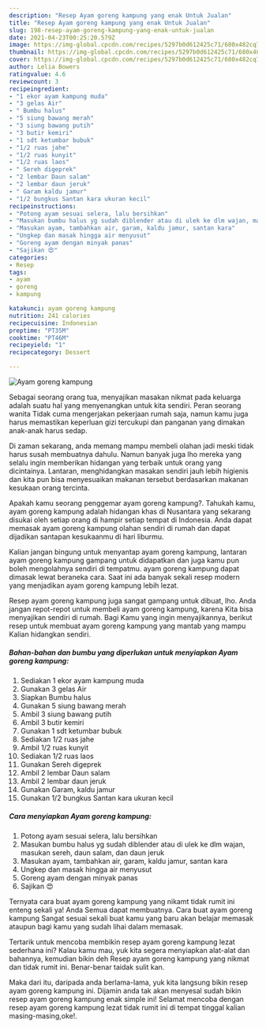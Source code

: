 ```yaml
---
description: "Resep Ayam goreng kampung yang enak Untuk Jualan"
title: "Resep Ayam goreng kampung yang enak Untuk Jualan"
slug: 198-resep-ayam-goreng-kampung-yang-enak-untuk-jualan
date: 2021-04-23T00:25:20.579Z
image: https://img-global.cpcdn.com/recipes/5297b0d612425c71/680x482cq70/ayam-goreng-kampung-foto-resep-utama.jpg
thumbnail: https://img-global.cpcdn.com/recipes/5297b0d612425c71/680x482cq70/ayam-goreng-kampung-foto-resep-utama.jpg
cover: https://img-global.cpcdn.com/recipes/5297b0d612425c71/680x482cq70/ayam-goreng-kampung-foto-resep-utama.jpg
author: Lelia Bowers
ratingvalue: 4.6
reviewcount: 3
recipeingredient:
- "1 ekor ayam kampung muda"
- "3 gelas Air"
- " Bumbu halus"
- "5 siung bawang merah"
- "3 siung bawang putih"
- "3 butir kemiri"
- "1 sdt ketumbar bubuk"
- "1/2 ruas jahe"
- "1/2 ruas kunyit"
- "1/2 ruas laos"
- " Sereh digeprek"
- "2 lembar Daun salam"
- "2 lembar daun jeruk"
- " Garam kaldu jamur"
- "1/2 bungkus Santan kara ukuran kecil"
recipeinstructions:
- "Potong ayam sesuai selera, lalu bersihkan"
- "Masukan bumbu halus yg sudah diblender atau di ulek ke dlm wajan, masukan sereh, daun salam, dan daun jeruk"
- "Masukan ayam, tambahkan air, garam, kaldu jamur, santan kara"
- "Ungkep dan masak hingga air menyusut"
- "Goreng ayam dengan minyak panas"
- "Sajikan 😍"
categories:
- Resep
tags:
- ayam
- goreng
- kampung

katakunci: ayam goreng kampung 
nutrition: 241 calories
recipecuisine: Indonesian
preptime: "PT35M"
cooktime: "PT46M"
recipeyield: "1"
recipecategory: Dessert

---
```



![Ayam goreng kampung](https://img-global.cpcdn.com/recipes/5297b0d612425c71/680x482cq70/ayam-goreng-kampung-foto-resep-utama.jpg)

Sebagai seorang orang tua, menyajikan masakan nikmat pada keluarga adalah suatu hal yang menyenangkan untuk kita sendiri. Peran seorang  wanita Tidak cuma mengerjakan pekerjaan rumah saja, namun kamu juga harus memastikan keperluan gizi tercukupi dan panganan yang dimakan anak-anak harus sedap.

Di zaman  sekarang, anda memang mampu membeli olahan jadi meski tidak harus susah membuatnya dahulu. Namun banyak juga lho mereka yang selalu ingin memberikan hidangan yang terbaik untuk orang yang dicintainya. Lantaran, menghidangkan masakan sendiri jauh lebih higienis dan kita pun bisa menyesuaikan makanan tersebut berdasarkan makanan kesukaan orang tercinta. 



Apakah kamu seorang penggemar ayam goreng kampung?. Tahukah kamu, ayam goreng kampung adalah hidangan khas di Nusantara yang sekarang disukai oleh setiap orang di hampir setiap tempat di Indonesia. Anda dapat memasak ayam goreng kampung olahan sendiri di rumah dan dapat dijadikan santapan kesukaanmu di hari liburmu.

Kalian jangan bingung untuk menyantap ayam goreng kampung, lantaran ayam goreng kampung gampang untuk didapatkan dan juga kamu pun boleh mengolahnya sendiri di tempatmu. ayam goreng kampung dapat dimasak lewat beraneka cara. Saat ini ada banyak sekali resep modern yang menjadikan ayam goreng kampung lebih lezat.

Resep ayam goreng kampung juga sangat gampang untuk dibuat, lho. Anda jangan repot-repot untuk membeli ayam goreng kampung, karena Kita bisa menyajikan sendiri di rumah. Bagi Kamu yang ingin menyajikannya, berikut resep untuk membuat ayam goreng kampung yang mantab yang mampu Kalian hidangkan sendiri.

<!--inarticleads1-->

##### Bahan-bahan dan bumbu yang diperlukan untuk menyiapkan Ayam goreng kampung:

1. Sediakan 1 ekor ayam kampung muda
1. Gunakan 3 gelas Air
1. Siapkan  Bumbu halus
1. Gunakan 5 siung bawang merah
1. Ambil 3 siung bawang putih
1. Ambil 3 butir kemiri
1. Gunakan 1 sdt ketumbar bubuk
1. Sediakan 1/2 ruas jahe
1. Ambil 1/2 ruas kunyit
1. Sediakan 1/2 ruas laos
1. Gunakan  Sereh digeprek
1. Ambil 2 lembar Daun salam
1. Ambil 2 lembar daun jeruk
1. Gunakan  Garam, kaldu jamur
1. Gunakan 1/2 bungkus Santan kara ukuran kecil




<!--inarticleads2-->

##### Cara menyiapkan Ayam goreng kampung:

1. Potong ayam sesuai selera, lalu bersihkan
1. Masukan bumbu halus yg sudah diblender atau di ulek ke dlm wajan, masukan sereh, daun salam, dan daun jeruk
1. Masukan ayam, tambahkan air, garam, kaldu jamur, santan kara
1. Ungkep dan masak hingga air menyusut
1. Goreng ayam dengan minyak panas
1. Sajikan 😍




Ternyata cara buat ayam goreng kampung yang nikamt tidak rumit ini enteng sekali ya! Anda Semua dapat membuatnya. Cara buat ayam goreng kampung Sangat sesuai sekali buat kamu yang baru akan belajar memasak ataupun bagi kamu yang sudah lihai dalam memasak.

Tertarik untuk mencoba membikin resep ayam goreng kampung lezat sederhana ini? Kalau kamu mau, yuk kita segera menyiapkan alat-alat dan bahannya, kemudian bikin deh Resep ayam goreng kampung yang nikmat dan tidak rumit ini. Benar-benar taidak sulit kan. 

Maka dari itu, daripada anda berlama-lama, yuk kita langsung bikin resep ayam goreng kampung ini. Dijamin anda tak akan menyesal sudah bikin resep ayam goreng kampung enak simple ini! Selamat mencoba dengan resep ayam goreng kampung lezat tidak rumit ini di tempat tinggal kalian masing-masing,oke!.

